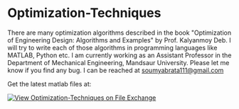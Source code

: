 # Optimization-Techniques
There are many optimization algorithms described in the book "Optimization of Engineering Design: Algorithms and Examples" by Prof. Kalyanmoy Deb. I will try to write each of those algorithms in programming languages like MATLAB, Python etc. 
I am currently working as an Assistant Professor in the Department of Mechanical Engineering, Mandsaur University.
Please let me know if you find any bug. I can be reached at soumyabrata111@gmail.com

Get the latest matlab files at: 

[![View Optimization-Techniques on File Exchange](https://www.mathworks.com/matlabcentral/images/matlab-file-exchange.svg)](https://in.mathworks.com/matlabcentral/fileexchange/69108-optimization-techniques)
